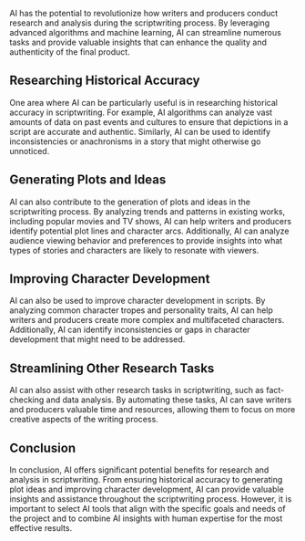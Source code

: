 

AI has the potential to revolutionize how writers and producers conduct research and analysis during the scriptwriting process. By leveraging advanced algorithms and machine learning, AI can streamline numerous tasks and provide valuable insights that can enhance the quality and authenticity of the final product.

Researching Historical Accuracy
-------------------------------

One area where AI can be particularly useful is in researching historical accuracy in scriptwriting. For example, AI algorithms can analyze vast amounts of data on past events and cultures to ensure that depictions in a script are accurate and authentic. Similarly, AI can be used to identify inconsistencies or anachronisms in a story that might otherwise go unnoticed.

Generating Plots and Ideas
--------------------------

AI can also contribute to the generation of plots and ideas in the scriptwriting process. By analyzing trends and patterns in existing works, including popular movies and TV shows, AI can help writers and producers identify potential plot lines and character arcs. Additionally, AI can analyze audience viewing behavior and preferences to provide insights into what types of stories and characters are likely to resonate with viewers.

Improving Character Development
-------------------------------

AI can also be used to improve character development in scripts. By analyzing common character tropes and personality traits, AI can help writers and producers create more complex and multifaceted characters. Additionally, AI can identify inconsistencies or gaps in character development that might need to be addressed.

Streamlining Other Research Tasks
---------------------------------

AI can also assist with other research tasks in scriptwriting, such as fact-checking and data analysis. By automating these tasks, AI can save writers and producers valuable time and resources, allowing them to focus on more creative aspects of the writing process.

Conclusion
----------

In conclusion, AI offers significant potential benefits for research and analysis in scriptwriting. From ensuring historical accuracy to generating plot ideas and improving character development, AI can provide valuable insights and assistance throughout the scriptwriting process. However, it is important to select AI tools that align with the specific goals and needs of the project and to combine AI insights with human expertise for the most effective results.
